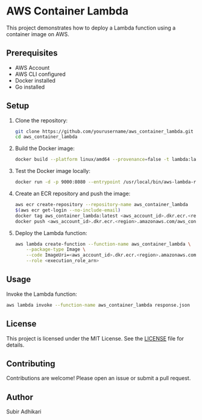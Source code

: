 # AWS Container Lambda

This project demonstrates how to deploy a Lambda function using a container image on AWS.

## Prerequisites

- AWS Account
- AWS CLI configured
- Docker installed
- Go installed

## Setup

1. Clone the repository:
    ```sh
    git clone https://github.com/yourusername/aws_container_lambda.git
    cd aws_container_lambda
    ```

2. Build the Docker image:
    ```sh
    docker build --platform linux/amd64 --provenance=false -t lambda:latest .
    ```

3. Test the Docker image locally:
    ```sh
    docker run -d -p 9000:8080 --entrypoint /usr/local/bin/aws-lambda-rie lambda:latest ./main
    ```

4. Create an ECR repository and push the image:
    ```sh
    aws ecr create-repository --repository-name aws_container_lambda
    $(aws ecr get-login --no-include-email)
    docker tag aws_container_lambda:latest <aws_account_id>.dkr.ecr.<region>.amazonaws.com/aws_container_lambda:latest
    docker push <aws_account_id>.dkr.ecr.<region>.amazonaws.com/aws_container_lambda:latest
    ```

5. Deploy the Lambda function:
    ```sh
    aws lambda create-function --function-name aws_container_lambda \
        --package-type Image \
        --code ImageUri=<aws_account_id>.dkr.ecr.<region>.amazonaws.com/aws_container_lambda:latest \
        --role <execution_role_arn>
    ```

## Usage

Invoke the Lambda function:
```sh
aws lambda invoke --function-name aws_container_lambda response.json
```

## License

This project is licensed under the MIT License. See the [LICENSE](LICENSE) file for details.

## Contributing

Contributions are welcome! Please open an issue or submit a pull request.

## Author

Subir Adhikari
